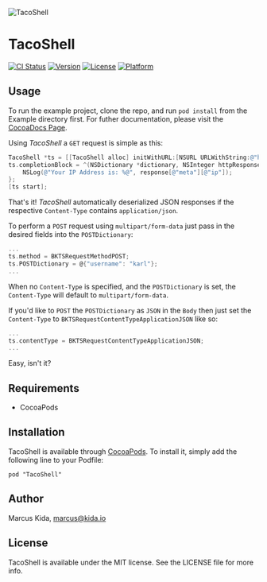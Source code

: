 ![TacoShell](http://www.burritokit.com/img/tacoshell.png)

# TacoShell

[![CI Status](http://img.shields.io/travis/BurritoKit/TacoShell.svg?style=flat)](https://travis-ci.org/BurritoKit/TacoShell)
[![Version](https://img.shields.io/cocoapods/v/TacoShell.svg?style=flat)](http://cocoadocs.org/docsets/TacoShell)
[![License](https://img.shields.io/cocoapods/l/TacoShell.svg?style=flat)](http://cocoadocs.org/docsets/TacoShell)
[![Platform](https://img.shields.io/cocoapods/p/TacoShell.svg?style=flat)](http://cocoadocs.org/docsets/TacoShell)

## Usage

To run the example project, clone the repo, and run `pod install` from the Example directory first. For futher documentation, please visit the [CocoaDocs Page](http://cocoadocs.org/docsets/TacoShell).

Using *TacoShell* a `GET` request is simple as this:

```objective-c
TacoShell *ts = [[TacoShell alloc] initWithURL:[NSURL URLWithString:@"http://guacamole.burritokit.com/"]];
ts.completionBlock = ^(NSDictionary *dictionary, NSInteger httpResponseStatusCode, id response){
	NSLog(@"Your IP Address is: %@", response[@"meta"][@"ip"]);
};
[ts start];
```
That's it! *TacoShell* automatically deserialized JSON responses if the respective `Content-Type` contains `application/json`.

To perform a `POST` request using `multipart/form-data` just pass in the desired fields into the `POSTDictionary`:

```objective-c
...
ts.method = BKTSRequestMethodPOST;
ts.POSTDictionary = @{"username": "karl"};
...
```
When no `Content-Type` is specified, and the `POSTDictionary` is set, the `Content-Type` will default to `multipart/form-data`.

If you'd like to `POST` the `POSTDictionary` as `JSON` in the `Body` then just set the `Content-Type` to `BKTSRequestContentTypeApplicationJSON` like so:

```objective-c
...
ts.contentType = BKTSRequestContentTypeApplicationJSON;
...
```

Easy, isn't it?

## Requirements

* CocoaPods

## Installation

TacoShell is available through [CocoaPods](http://cocoapods.org). To install
it, simply add the following line to your Podfile:

    pod "TacoShell"

## Author

Marcus Kida, marcus@kida.io

## License

TacoShell is available under the MIT license. See the LICENSE file for more info.
